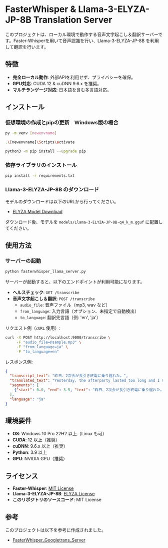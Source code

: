 # FasterWhisper & Llama-3-ELYZA-JP-8B Translation Server

このプロジェクトは、ローカル環境で動作する音声文字起こし＆翻訳サーバーです。Faster-Whisperを用いて音声認識を行い、Llama-3-ELYZA-JP-8B を利用して翻訳を行います。

## 特徴
- **完全ローカル動作**: 外部APIを利用せず、プライバシーを確保。
- **GPU対応**: CUDA 12 & cuDNN 9.6.x を推奨。
- **マルチランゲージ対応**: 日本語を含む多言語対応。

## インストール
### 仮想環境の作成とpipの更新　Windows版の場合
```sh
py -m venv [newenvname]
```
 ```sh
.\[newenvname]\Scripts\activate
 ```
 ```sh
python3 -m pip install --upgrade pip
```
### 依存ライブラリのインストール
```sh
pip install -r requirements.txt
```

### Llama-3-ELYZA-JP-8B のダウンロード
モデルのダウンロードは以下のURLから行ってください。
- [ELYZA Model Download](https://huggingface.co/elyza/Llama-3-ELYZA-JP-8B-GGUF/tree/main)

ダウンロード後、モデルを `models/Llama-3-ELYZA-JP-8B-q4_k_m.gguf` に配置してください。

## 使用方法
### サーバーの起動
```sh
python fasterwhisper_llama_server.py
```

サーバーが起動すると、以下のエンドポイントが利用可能になります。
- **ヘルスチェック**: `GET /transcribe`
- **音声文字起こし＆翻訳**: `POST /transcribe`
  - `audio_file`: 音声ファイル（mp3, wav など）
  - `from_language`: 入力言語（オプション、未指定で自動検出）
  - `to_language`: 翻訳先言語（例: 'en', 'ja'）

リクエスト例（`cURL` 使用）:
```sh
curl -X POST http://localhost:9000/transcribe \
     -F "audio_file=@sample.mp3" \
     -F "from_language=ja" \
     -F "to_language=en"
```

レスポンス例:
```json
{
  "transcript_text": "昨日、2次会が長引き終電に乗り遅れた。",
  "translated_text": "Yesterday, the afterparty lasted too long and I missed the last train.",
  "segments": [
    {"start": 0.0, "end": 3.5, "text": "昨日、2次会が長引き終電に乗り遅れた。"}
  ],
  "language": "ja"
}
```

## 環境要件
- **OS**: Windows 10 Pro 22H2 以上（Linux も可）
- **CUDA**: 12 以上（推奨）
- **cuDNN**: 9.6.x 以上（推奨）
- **Python**: 3.9 以上
- **GPU**: NVIDIA GPU（推奨）

## ライセンス
- **Faster-Whisper**: [MIT License](https://github.com/ggerganov/whisper.cpp/blob/main/LICENSE)
- **Llama-3-ELYZA-JP-8B**: [ELYZA License](https://huggingface.co/elyza/llama-3-elyza-jp-8b)
- **このリポジトリのソースコード**: MIT License

## 参考
このプロジェクトは以下を参考に作成されました。
- [FasterWhisper_Googletrans_Server](https://github.com/omicronware/FasterWhisper_Googletrans_Server/)

